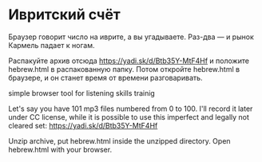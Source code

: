 # Ивритский счёт
Браузер говорит число на иврите, а вы угадываете. Раз-два — и рынок Кармель падает к ногам.

Распакуйте архив отсюда https://yadi.sk/d/Btb35Y-MtF4Hf и положите hebrew.html в распакованную папку. Потом откройте hebrew.html в браузере, и он станет время от времени разговаривать.

simple browser tool for listening skills trainig

Let's say you have 101 mp3 files numbered from 0 to 100.
I'll record it later under CC license, while it is possible to use this imperfect and legally not cleared set: https://yadi.sk/d/Btb35Y-MtF4Hf

Unzip archive, put hebrew.html inside the unzipped directory. Open hebrew.html with your browser.
